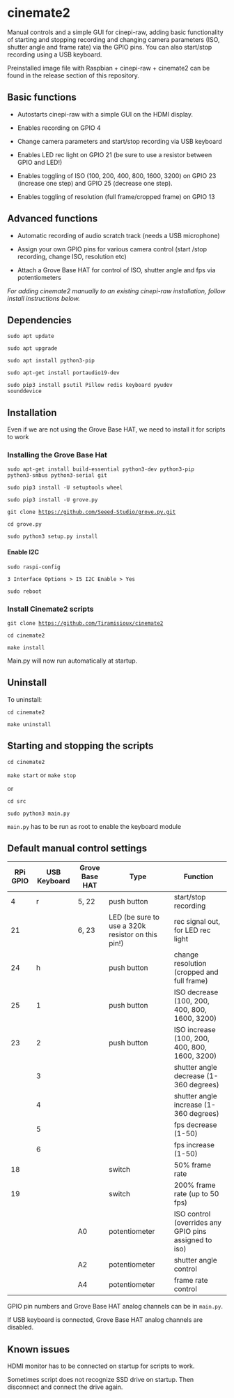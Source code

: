 # cinemate2
Manual controls and a simple GUI for cinepi-raw, adding basic functionality of starting and stopping recording and changing camera parameters (ISO, shutter angle and frame rate) via the GPIO pins. You can also start/stop recording using a USB keyboard.

Preinstalled image file with Raspbian + cinepi-raw + cinemate2 can be found in the release section of this repository.

## Basic functions

- Autostarts cinepi-raw with a simple GUI on the HDMI display.

- Enables recording on GPIO 4

- Change camera parameters and start/stop recording via USB keyboard

- Enables LED rec light on GPIO 21 (be sure to use a resistor between GPIO and LED!)

- Enables toggling of ISO (100, 200, 400, 800, 1600, 3200) on GPIO 23 (increase one step) and GPIO 25 (decrease one step). 

- Enables toggling of resolution (full frame/cropped frame) on GPIO 13

## Advanced functions

- Automatic recording of audio scratch track (needs a USB microphone)

- Assign your own GPIO pins for various camera control (start /stop recording, change ISO, resolution etc) 

- Attach a Grove Base HAT for control of ISO, shutter angle and fps via potentiometers

_For adding cinemate2 manually to an existing cinepi-raw installation, follow install instructions below._

## Dependencies
<code>sudo apt update</code>

<code>sudo apt upgrade</code>

<code>sudo apt install python3-pip</code>

<code>sudo apt-get install portaudio19-dev</code>

<code>sudo pip3 install psutil Pillow redis keyboard pyudev sounddevice</code>

## Installation

Even if we are not using the Grove Base HAT, we need to install it for scripts to work

### Installing the Grove Base Hat

<code>sudo apt-get install build-essential python3-dev python3-pip python3-smbus python3-serial git</code>

<code>sudo pip3 install -U setuptools wheel</code>

<code>sudo pip3 install -U grove.py</code>

<code>git clone https://github.com/Seeed-Studio/grove.py.git</code>

<code>cd grove.py</code>

<code>sudo python3 setup.py install</code>

#### Enable I2C

<code>sudo raspi-config</code>

<code>3 Interface Options > I5 I2C Enable > Yes</code>

<code>sudo reboot</code> 

### Install Cinemate2 scripts

<code>git clone https://github.com/Tiramisioux/cinemate2</code>

<code>cd cinemate2</code>

<code>make install</code>

Main.py will now run automatically at startup.

## Uninstall

To uninstall:

<code>cd cinemate2</code>

<code>make uninstall</code>

## Starting and stopping the scripts

<code>cd cinemate2</code>

<code>make start</code> or <code>make stop</code>

or

<code>cd src</code>

<code>sudo python3 main.py</code>

<code>main.py</code> has to be run as root to enable the keyboard module

## Default manual control settings

|RPi GPIO |USB Keyboard|Grove Base HAT| Type |Function  |
--- | --- | --- | --- | --- |
|4|r |5, 22|push button|    start/stop recording|
|21||6, 23|LED (be sure to use a 320k resistor on this pin!)|     rec signal out, for LED rec light |
|24|h||  push button|change resolution (cropped and full frame)|
|25 |1||push button |ISO decrease (100, 200, 400, 800, 1600, 3200)|
|23 |2||push button |ISO increase (100, 200, 400, 800, 1600, 3200)|
||3|||shutter angle decrease (1-360 degrees)|
||4|||shutter angle increase (1-360 degrees)|
||5|||fps decrease (1-50)|
||6|||fps increase (1-50)|
|18 |||switch |50% frame rate|
|19 |||switch |200% frame rate (up to 50 fps)|
|||A0|potentiometer|ISO control (overrides any GPIO pins assigned to iso)|
|||A2|potentiometer |shutter angle control|
|||A4|potentiometer|frame rate control|

GPIO pin numbers and Grove Base HAT analog channels can be in <code>main.py</code>.

If USB keyboard is connected, Grove Base HAT analog channels are disabled.

## Known issues

HDMI monitor has to be connected on startup for scripts to work.

Sometimes script does not recognize SSD drive on startup. Then disconnect and connect the drive again.
